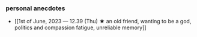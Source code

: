 ### personal anecdotes
- [[1st of June, 2023 — 12.39 (Thu) ★ an old friend, wanting to be a god, politics and compassion fatigue, unreliable memory]] 